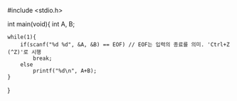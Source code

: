 #include <stdio.h>
 
int main(void){
    int A, B;
    
    while(1){
        if(scanf("%d %d", &A, &B) == EOF) // EOF는 입력의 종료를 의미. 'Ctrl+Z (^Z)'로 시행
            break;
        else
            printf("%d\n", A+B);
    }
}